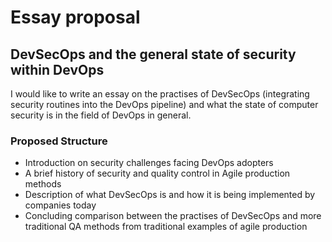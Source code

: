 # Essay proposal

## DevSecOps and the general state of security within DevOps

I would like to write an essay on the practises of DevSecOps (integrating security routines into the DevOps pipeline) and what the state of computer security is in the field of DevOps in general.

### Proposed Structure

* Introduction on security challenges facing DevOps adopters
* A brief history of security and quality control in Agile production methods
* Description of what DevSecOps is and how it is being implemented by companies today
* Concluding comparison between the practises of DevSecOps and more traditional QA methods from traditional examples of agile production
